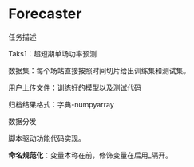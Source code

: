 # Forecaster

任务描述

Taks1：超短期单场功率预测

数据集：每个场站直接按照时间切片给出训练集和测试集。

用户上传文件：训练好的模型以及测试代码

归档结果格式：字典-numpyarray



数据分发

脚本驱动功能代码实现。



 **命名规范化**：变量本称在前，修饰变量在后用_隔开。